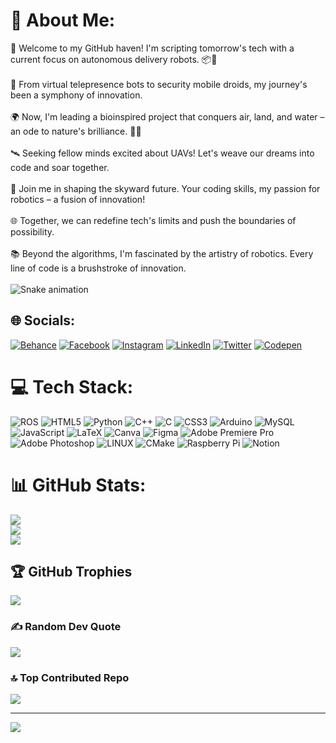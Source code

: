 # 💫 About Me:
🚀 Welcome to my GitHub haven! I'm scripting tomorrow's tech with a current focus on autonomous delivery robots. 📦🤖<br><br>🔌 From virtual telepresence bots to security mobile droids, my journey's been a symphony of innovation.<br><br>🌍 Now, I'm leading a bioinspired project that conquers air, land, and water – an ode to nature's brilliance. 🌊🚁<br><br>🛰️ Seeking fellow minds excited about UAVs! Let's weave our dreams into code and soar together.<br><br>🌟 Join me in shaping the skyward future. Your coding skills, my passion for robotics – a fusion of innovation!<br><br>🌐 Together, we can redefine tech's limits and push the boundaries of possibility.<br><br>📚 Beyond the algorithms, I'm fascinated by the artistry of robotics. Every line of code is a brushstroke of innovation.<br><br>
<img src="https://raw.githubusercontent.com/PRUDHVIRAJ2003/PRUDHVIRAJ2003/output/snake.svg" alt="Snake animation" />

###



## 🌐 Socials:
[![Behance](https://img.shields.io/badge/Behance-1769ff?logo=behance&logoColor=white)](https://behance.net/https://www.behance.net/prudhviprudhvi3) [![Facebook](https://img.shields.io/badge/Facebook-%231877F2.svg?logo=Facebook&logoColor=white)](https://facebook.com/https://www.facebook.com/chalapakaprudhviraj) [![Instagram](https://img.shields.io/badge/Instagram-%23E4405F.svg?logo=Instagram&logoColor=white)](https://instagram.com/https://www.instagram.com/mighty_prudhvi/) [![LinkedIn](https://img.shields.io/badge/LinkedIn-%230077B5.svg?logo=linkedin&logoColor=white)](https://linkedin.com/in/https://www.linkedin.com/in/prudhvirajchalapaka/) [![Twitter](https://img.shields.io/badge/Twitter-%231DA1F2.svg?logo=Twitter&logoColor=white)](https://twitter.com/prudhviraj2003) [![Codepen](https://img.shields.io/badge/Codepen-000000?style=for-the-badge&logo=codepen&logoColor=white)](https://codepen.io/https://codepen.io/PRUDHVIRAJ2003 ) 

# 💻 Tech Stack:
![ROS](https://img.shields.io/badge/ros-%230A0FF9.svg?style=flat-square&logo=ros&logoColor=white) ![HTML5](https://img.shields.io/badge/html5-%23E34F26.svg?style=flat-square&logo=html5&logoColor=white) ![Python](https://img.shields.io/badge/python-3670A0?style=flat-square&logo=python&logoColor=ffdd54) ![C++](https://img.shields.io/badge/c++-%2300599C.svg?style=flat-square&logo=c%2B%2B&logoColor=white) ![C](https://img.shields.io/badge/c-%2300599C.svg?style=flat-square&logo=c&logoColor=white) ![CSS3](https://img.shields.io/badge/css3-%231572B6.svg?style=flat-square&logo=css3&logoColor=white) ![Arduino](https://img.shields.io/badge/-Arduino-00979D?style=flat-square&logo=Arduino&logoColor=white) ![MySQL](https://img.shields.io/badge/mysql-%2300f.svg?style=flat-square&logo=mysql&logoColor=white) ![JavaScript](https://img.shields.io/badge/javascript-%23323330.svg?style=flat-square&logo=javascript&logoColor=%23F7DF1E) ![LaTeX](https://img.shields.io/badge/latex-%23008080.svg?style=flat-square&logo=latex&logoColor=white) ![Canva](https://img.shields.io/badge/Canva-%2300C4CC.svg?style=flat-square&logo=Canva&logoColor=white) 	![Figma](https://img.shields.io/badge/figma-%23F24E1E.svg?style=flat-square&logo=figma&logoColor=white) ![Adobe Premiere Pro](https://img.shields.io/badge/Adobe%20Premiere%20Pro-9999FF.svg?style=flat-square&logo=Adobe%20Premiere%20Pro&logoColor=white) ![Adobe Photoshop](https://img.shields.io/badge/adobephotoshop-%2331A8FF.svg?style=flat-square&logo=adobephotoshop&logoColor=white) ![LINUX](https://img.shields.io/badge/Linux-FCC624?style=flat-square&logo=linux&logoColor=black) ![CMake](https://img.shields.io/badge/CMake-%23008FBA.svg?style=flat-square&logo=cmake&logoColor=white) ![Raspberry Pi](https://img.shields.io/badge/-RaspberryPi-C51A4A?style=flat-square&logo=Raspberry-Pi) ![Notion](https://img.shields.io/badge/Notion-%23000000.svg?style=flat-square&logo=notion&logoColor=white)
# 📊 GitHub Stats:
![](https://github-readme-stats.vercel.app/api?username=PRUDHVIRAJ2003&theme=solarized-light&hide_border=false&include_all_commits=false&count_private=false)<br/>
![](https://github-readme-streak-stats.herokuapp.com/?user=PRUDHVIRAJ2003&theme=solarized-light&hide_border=false)<br/>
![](https://github-readme-stats.vercel.app/api/top-langs/?username=PRUDHVIRAJ2003&theme=solarized-light&hide_border=false&include_all_commits=false&count_private=false&layout=compact)

## 🏆 GitHub Trophies
![](https://github-profile-trophy.vercel.app/?username=PRUDHVIRAJ2003&theme=darkhub&no-frame=false&no-bg=true&margin-w=4)

### ✍️ Random Dev Quote
![](https://quotes-github-readme.vercel.app/api?type=horizontal&theme=radical)

### 🔝 Top Contributed Repo
![](https://github-contributor-stats.vercel.app/api?username=PRUDHVIRAJ2003&limit=5&theme=radical&combine_all_yearly_contributions=true)

---
[![](https://visitcount.itsvg.in/api?id=PRUDHVIRAJ2003&icon=2&color=7)](https://visitcount.itsvg.in)

<!-- Proudly created with GPRM ( https://gprm.itsvg.in ) -->
